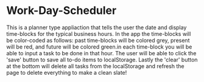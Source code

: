 # Work-Day-Scheduler
This is a planner type appliaction that tells the user the date and display time-blocks for the typical business hours. In the app the time-blocks will be color-coded as follows: past time-blocks will be colored grey, present will be red, and future will be colored green.in each time-block you will be able to input a task to be done in that hour. The user will be able to click the 'save' button to save all to-do items to localStorage. Lastly the 'clear' button at the bottom will delete all tasks from the localStorage and refresh the page to delete everything to make a clean slate!